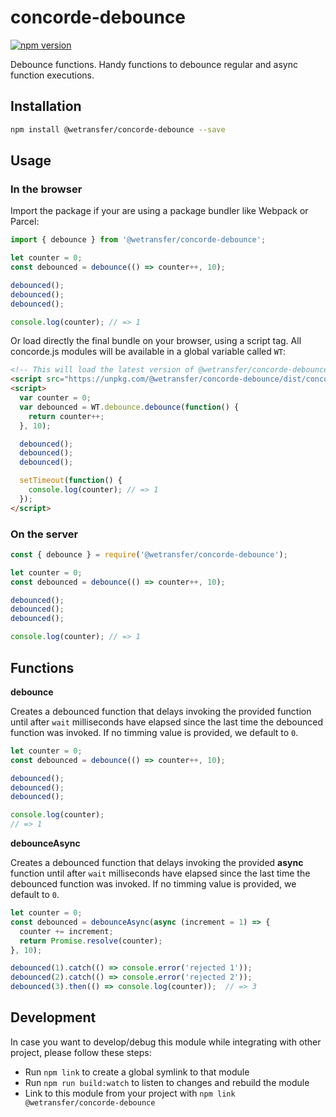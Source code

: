 # concorde-debounce
[![npm version](https://badge.fury.io/js/%40wetransfer%2Fconcorde-debounce.svg)](https://badge.fury.io/js/%40wetransfer%2Fconcorde-debounce)

Debounce functions. Handy functions to debounce regular and async function executions.

## Installation

```sh
npm install @wetransfer/concorde-debounce --save
```

## Usage

### In the browser

Import the package if your are using a package bundler like Webpack or Parcel:

```js
import { debounce } from '@wetransfer/concorde-debounce';

let counter = 0;
const debounced = debounce(() => counter++, 10);

debounced();
debounced();
debounced();

console.log(counter); // => 1
```

Or load directly the final bundle on your browser, using a script tag. All concorde.js modules will be available in a global variable called `WT`:

```html
<!-- This will load the latest version of @wetransfer/concorde-debounce module -->
<script src="https://unpkg.com/@wetransfer/concorde-debounce/dist/concorde-debounce.min.js"></script>
<script>
  var counter = 0;
  var debounced = WT.debounce.debounce(function() {
    return counter++;
  }, 10);

  debounced();
  debounced();
  debounced();

  setTimeout(function() {
    console.log(counter); // => 1
  });
</script>
```

### On the server

```js
const { debounce } = require('@wetransfer/concorde-debounce');

let counter = 0;
const debounced = debounce(() => counter++, 10);

debounced();
debounced();
debounced();

console.log(counter); // => 1
```

## Functions

**debounce**

Creates a debounced function that delays invoking the provided function until after `wait` milliseconds have elapsed since the last time the debounced function was invoked. If no timming value is provided, we default to `0`.

```js
let counter = 0;
const debounced = debounce(() => counter++, 10);

debounced();
debounced();
debounced();

console.log(counter);
// => 1
```

**debounceAsync**

Creates a debounced function that delays invoking the provided **async** function until after `wait` milliseconds have elapsed since the last time the debounced function was invoked. If no timming value is provided, we default to `0`.

```js
let counter = 0;
const debounced = debounceAsync(async (increment = 1) => {
  counter += increment;
  return Promise.resolve(counter);
}, 10);

debounced(1).catch(() => console.error('rejected 1'));
debounced(2).catch(() => console.error('rejected 2'));
debounced(3).then(() => console.log(counter));  // => 3
```

## Development

In case you want to develop/debug this module while integrating with other project, please follow these steps:

* Run `npm link` to create a global symlink to that module
* Run `npm run build:watch` to listen to changes and rebuild the module
* Link to this module from your project with `npm link @wetransfer/concorde-debounce`
